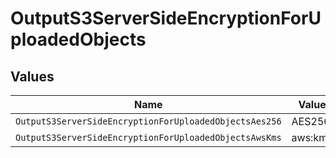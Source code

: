 # OutputS3ServerSideEncryptionForUploadedObjects


## Values

| Name                                                   | Value                                                  |
| ------------------------------------------------------ | ------------------------------------------------------ |
| `OutputS3ServerSideEncryptionForUploadedObjectsAes256` | AES256                                                 |
| `OutputS3ServerSideEncryptionForUploadedObjectsAwsKms` | aws:kms                                                |